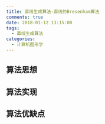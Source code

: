 ```yaml
---
title: 直线生成算法-直线的Bresenham算法
comments: true
date: 2018-01-12 13:15:08
tags:
  - 直线生成算法
categories:
  - 计算机图形学
---
```


## 算法思想

## 算法实现

## 算法优缺点
